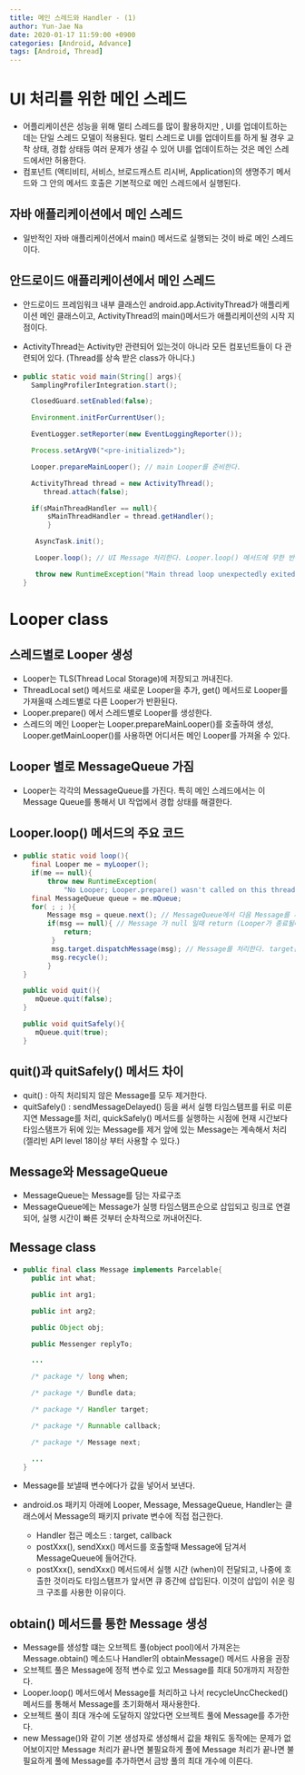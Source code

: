 ```yaml
---
title: 메인 스레드와 Handler - (1)
author: Yun-Jae Na
date: 2020-01-17 11:59:00 +0900
categories: [Android, Advance]
tags: [Android, Thread]
---
```


# UI 처리를 위한 메인 스레드

-   어플리케이션은 성능을 위해 멀티 스레드를 많이 활용하지만 , UI를 업데이트하는 데는 단일 스레드 모델이 적용된다. 멀티 스레드로 UI를 업데이트를 하게 될 경우 교착 상태, 경합 상태등 여러 문제가 생길 수 있어 UI를 업데이트하는 것은 메인 스레드에서만 허용한다.
-   컴포넌트 (액티비티, 서비스, 브로드캐스트 리시버, Application)의 생명주기 메서드와 그 안의 메서드 호출은 기본적으로 메인 스레드에서 실행된다.

## 자바 애플리케이션에서 메인 스레드

-   일반적인 자바 애플리케이션에서 main() 메서드로 실행되는 것이 바로 메인 스레드이다.

## 안드로이드 애플리케이션에서 메인 스레드

-   안드로이드 프레임워크 내부 클래스인 android.app.ActivityThread가 애플리케이션 메인 클래스이고, ActivityThread의 main()메서드가 애플리케이션의 시작 지점이다.

-   ActivityThread는 Activity만 관련되어 있는것이 아니라 모든 컴포넌트들이 다 관련되어 있다. (Thread를 상속 받은 class가 아니다.)

-   ```java
    public static void main(String[] args){
      SamplingProfilerIntegration.start();

      ClosedGuard.setEnabled(false);

      Environment.initForCurrentUser();

      EventLogger.setReporter(new EventLoggingReporter());

      Process.setArgV0("<pre-initialized>");

      Looper.prepareMainLooper(); // main Looper를 준비한다.

      ActivityThread thread = new ActivityThread();
         thread.attach(false);

      if(sMainThreadHandler == null){
          sMainThreadHandler = thread.getHandler();
          }

       AsyncTask.init();

       Looper.loop(); // UI Message 처리한다. Looper.loop() 메서드에 무한 반복문이 있어 main() 메서드는 프로세스가 종료될 때 까지 끝나지 않는다.

       throw new RuntimeException("Main thread loop unexpectedly exited");
    }
    ```


# Looper class

## 스레드별로 Looper 생성

-   Looper는 TLS(Thread Local Storage)에 저장되고 꺼내진다.
-   ThreadLocal set() 메서드로 새로운 Looper을 추가, get() 메서드로 Looper를 가져올때 스레드별로 다른 Looper가 반환된다.
-   Looper.prepare() 에서 스레드별로 Looper를 생성한다.
-   스레드의 메인 Looper는 Looper.prepareMainLooper()를 호출하여 생성, Looper.getMainLooper()를 사용하면 어디서든 메인 Looper를 가져올 수 있다.

## Looper 별로 MessageQueue 가짐

-   Looper는 각각의 MessageQueue를 가진다. 특히 메인 스레드에서는 이 Message Queue를 통해서 UI 작업에서 경합 상태를 해결한다.

## Looper.loop() 메서드의 주요 코드

-   ```java
    public static void loop(){
      final Looper me = myLooper();
      if(me == null){
          throw new RuntimeException(
              "No Looper; Looper.prepare() wasn't called on this thread.");
      final MessageQueue queue = me.mQueue;
      for( ; ; ){
          Message msg = queue.next(); // MessageQueue에서 다음 Message를 꺼낸다.
          if(msg == null){ // Message 가 null 일때 return (Looper가 종료될때 quit() , quitSafely() 메소드 통해)
              return;
           }
           msg.target.dispatchMessage(msg); // Message를 처리한다. target은 Handler인스턴스이고 결과적으로 Handler 의 dispatchMessage() 메서드가 Message를 처리한다.
           msg.recycle();
          }
    }

    public void quit(){
       mQueue.quit(false);
    }

    public void quitSafely(){
       mQueue.quit(true);
    }
    ```


## quit()과 quitSafely() 메서드 차이

-   quit() : 아직 처리되지 않은 Message를 모두 제거한다.
-   quitSafely() : sendMessageDelayed() 등을 써서 실행 타임스탬프를 뒤로 미룬 지연 Message를 처리, quickSafely() 메서드를 실행하는 시점에 현재 시간보다 타임스탬프가 뒤에 있는 Message를 제거 앞에 있는 Message는 계속해서 처리 (젤리빈 API level 18이상 부터 사용할 수 있다.)

## Message와 MessageQueue

-   MessageQueue는 Message를 담는 자료구조
-   MessageQueue에는 Message가 실행 타임스탬프순으로 삽입되고 링크로 연결되어, 실행 시간이 빠른 것부터 순차적으로 꺼내어진다.

## Message class

-   ```java
    public final class Message implements Parcelable{
      public int what;

      public int arg1;

      public int arg2;

      public Object obj;

      public Messenger replyTo;

      ...

      /* package */ long when;

      /* package */ Bundle data;

      /* package */ Handler target;

      /* package */ Runnable callback;

      /* package */ Message next;

      ...
    }
    ```

-   Message를 보낼때 변수에다가 값을 넣어서 보낸다.

-   android.os 패키지 아래에 Looper, Message, MessageQueue, Handler는 클래스에서 Message의 패키지 private 변수에 직접 접근한다.

    -   Handler 접근 메소드 : target, callback
    -   postXxx(), sendXxx() 메서드를 호출할때 Message에 담겨서 MessageQueue에 들어간다.
    -   postXxx(), sendXxx() 메서드에서 실행 시간 (when)이 전달되고, 나중에 호출한 것이라도 타임스탬프가 앞서면 큐 중간에 삽입된다. 이것이 삽입이 쉬운 링크 구조를 사용한 이유이다.

## obtain() 메서드를 통한 Message 생성

-   Message를 생성할 떄는 오브젝트 풀(object pool)에서 가져온는 Message.obtain() 메소드나 Handler의 obtainMessage() 메서드 사용을 권장
-   오브젝트 풀은 Message에 정적 변수로 있고 Message를 최대 50개까지 저장한다.
-   Looper.loop() 메서드에서 Message를 처리하고 나서 recycleUncChecked() 메서드를 통해서 Message를 초기화해서 재사용한다.
-   오브젝트 풀이 최대 개수에 도달하지 않았다면 오브젝트 풀에 Message를 추가한다.
-   new Message()와 같이 기본 생성자로 생성해서 값을 채워도 동작에는 문제가 없어보이지만 Message 처리가 끝나면 불필요하게 풀에 Message 처리가 끝나면 불필요하게 풀에 Message를 추가하면서 금방 풀의 최대 개수에 이른다.
